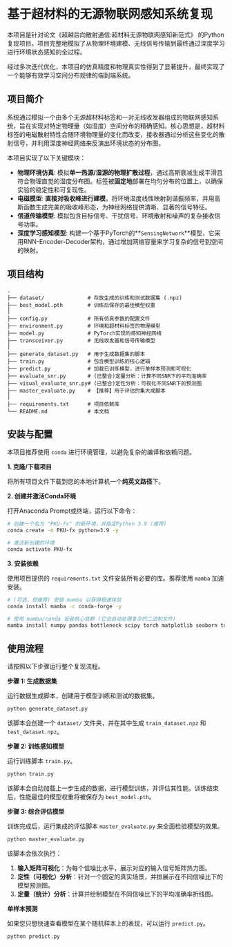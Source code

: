 # 基于超材料的无源物联网感知系统复现

本项目是针对论文《超越后向散射通信:超材料无源物联网感知新范式》 的Python复现项目。项目完整地模拟了从物理环境建模、无线信号传输到最终通过深度学习进行环境状态感知的全过程。

经过多次迭代优化，本项目的仿真精度和物理真实性得到了显著提升，最终实现了一个能够有效学习空间分布规律的端到端系统。

## 项目简介

系统通过模拟一个由多个无源超材料标签和一对无线收发器组成的物联网感知系统，旨在实现对特定物理量（如湿度）空间分布的精确感知。核心思想是，超材料标签的电磁散射特性会随环境物理量的变化而改变，接收器通过分析这些变化的散射信号，并利用深度神经网络来反演出环境状态的分布图。

本项目实现了以下关键模块：

* **物理环境仿真**: 模拟**单一热源/湿源的物理扩散过程**，通过高斯衰减生成平滑且符合物理直觉的湿度分布图。标签被**固定地**部署在均匀分布的位置上，以确保实验的稳定性和可复现性。
* **电磁模型**: **直接对吸收峰进行建模**，将环境湿度线性映射到谐振频率，并用高斯函数生成完美的吸收峰形态，为神经网络提供清晰、显著的信号特征。
* **信道传输模型**: 模拟包含目标信号、干扰信号、环境散射和噪声的复杂接收信号功率。
* **深度学习感知模型**: 构建一个基于PyTorch的**`SensingNetwork`**模型，它采用RNN-Encoder-Decoder架构，通过增加网络容量来学习复杂的信号到空间的映射。

## 项目结构

```
.
├── dataset/              # 存放生成的训练和测试数据集 (.npz)
├── best_model.pth        # 训练后保存的最佳模型权重
│
├── config.py             # 所有仿真参数的配置文件
├── environment.py        # 环境和超材料标签的物理模型
├── model.py              # PyTorch实现的感知神经网络
├── transceiver.py        # 无线收发器和信号传输模型
│
├── generate_dataset.py   # 用于生成数据集的脚本
├── train.py              # 包含模型训练的核心逻辑
├── predict.py            # 加载已训练模型，进行单样本预测和可视化
├── evaluate_snr.py       # (已整合)定量分析：计算不同SNR下的平均准确率
├── visual_evaluate_snr.py# (已整合)定性分析：可视化不同SNR下的预测图
├── master_evaluate.py    # 【推荐】用于评估的集大成脚本
│
├── requirements.txt      # 项目依赖库
└── README.md             # 本文档
```

## 安装与配置

本项目推荐使用 `conda` 进行环境管理，以避免复杂的编译和依赖问题。

**1. 克隆/下载项目**

将所有项目文件下载到您的本地计算机一个**纯英文路径**下。

**2. 创建并激活Conda环境**

打开Anaconda Prompt或终端，运行以下命令：

```bash
# 创建一个名为 "PKU-fx" 的新环境，并指定Python 3.9 (推荐)
conda create -n PKU-fx python=3.9 -y

# 激活新创建的环境
conda activate PKU-fx
```

**3. 安装依赖**

使用项目提供的 `requirements.txt` 文件安装所有必要的库。推荐使用 `mamba` 加速安装。

```bash
# (可选，但推荐) 安装 mamba 以获得极速体验
conda install mamba -c conda-forge -y

# 使用 mamba/conda 安装核心依赖 (它会自动处理复杂的二进制文件)
mamba install numpy pandas bottleneck scipy torch matplotlib seaborn tqdm perlin-noise -y
```

## 使用流程

请按照以下步骤运行整个复现流程。

**步骤 1: 生成数据集**

运行数据生成脚本，创建用于模型训练和测试的数据集。

```bash
python generate_dataset.py
```

该脚本会创建一个 `dataset/` 文件夹，并在其中生成 `train_dataset.npz` 和 `test_dataset.npz`。

**步骤 2: 训练感知模型**

运行训练脚本 `train.py`。

```bash
python train.py
```

该脚本会自动加载上一步生成的数据，进行模型训练，并评估其性能。训练结束后，性能最佳的模型权重将被保存为 `best_model.pth`。

**步骤 3: 综合评估模型**

训练完成后，运行集成的评估脚本 `master_evaluate.py` 来全面检验模型的效果。

```bash
python master_evaluate.py
```

该脚本会依次执行：

1. **输入矩阵可视化**：为每个信噪比水平，展示对应的输入信号矩阵热力图。
2. **定性（可视化）分析**：针对一个固定的真实场景，并排展示在不同信噪比下的模型预测图。
3. **定量（统计）分析**：计算并绘制模型在不同信噪比下的平均准确率折线图。

**单样本预测**

如果您只想快速查看模型在某个随机样本上的表现，可以运行 `predict.py`。

```bash
python predict.py
```
